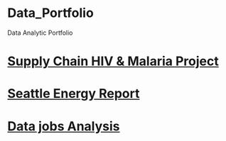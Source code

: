 # Data_Portfolio
Data Analytic Portfolio
# [Supply Chain HIV & Malaria Project](https://github.com/PriscilagsData/files_projects/tree/4a8590818c0df87efe50426fb646b6c1a391ee49/Supply%20Chain%20Medicine%20HIV%20%26%20Malaria)

# [Seattle Energy Report](https://github.com/PriscilagsData/files_projects/tree/4a8590818c0df87efe50426fb646b6c1a391ee49/Seattle%20Energy%20Report%20-%20Tableau)

# [Data jobs Analysis](https://github.com/PriscilagsData/files_projects/tree/4a8590818c0df87efe50426fb646b6c1a391ee49/Data%20jobs%20Project)
